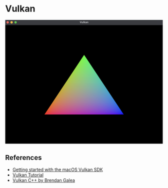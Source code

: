 # Vulkan

![Triangle after more than 1000 lines of code](./assets/triangle.png "Triangle")


## References

- [Getting started with the macOS Vulkan SDK](https://vulkan.lunarg.com/doc/view/latest/mac/getting_started.html)
- [Vulkan Tutorial](https://vulkan-tutorial.com/)
- [Vulkan C++ by Brendan Galea](https://www.youtube.com/playlist?list=PL8327DO66nu9qYVKLDmdLW_84-yE4auCR)
